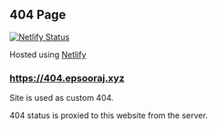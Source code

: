 ## 404 Page

[![Netlify Status](https://api.netlify.com/api/v1/badges/925b1245-5f04-48aa-bac4-2b284bf3395b/deploy-status)](https://app.netlify.com/sites/fournotfour/deploys)


Hosted using [Netlify](http://netlify.com/)


### https://404.epsooraj.xyz


Site is used as custom 404.

404 status is proxied to this website from the server.
